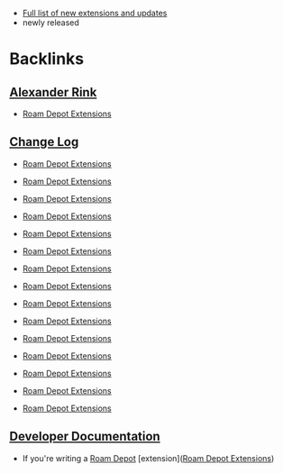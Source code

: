 - [Full list of new extensions and updates](https://github.com/Roam-Research/roam-depot/pulls?q=is%3Apr+is%3Aclosed)
- newly released

# Backlinks
## [Alexander Rink](<Alexander Rink.md>)
- [Roam Depot Extensions](<Roam Depot Extensions.md>)

## [Change Log](<Change Log.md>)
- [Roam Depot Extensions](<Roam Depot Extensions.md>)

- [Roam Depot Extensions](<Roam Depot Extensions.md>)

- [Roam Depot Extensions](<Roam Depot Extensions.md>)

- [Roam Depot Extensions](<Roam Depot Extensions.md>)

- [Roam Depot Extensions](<Roam Depot Extensions.md>)

- [Roam Depot Extensions](<Roam Depot Extensions.md>)

- [Roam Depot Extensions](<Roam Depot Extensions.md>)

- [Roam Depot Extensions](<Roam Depot Extensions.md>)

- [Roam Depot Extensions](<Roam Depot Extensions.md>)

- [Roam Depot Extensions](<Roam Depot Extensions.md>)

- [Roam Depot Extensions](<Roam Depot Extensions.md>)

- [Roam Depot Extensions](<Roam Depot Extensions.md>)

- [Roam Depot Extensions](<Roam Depot Extensions.md>)

- [Roam Depot Extensions](<Roam Depot Extensions.md>)

- [Roam Depot Extensions](<Roam Depot Extensions.md>)

## [Developer Documentation](<Developer Documentation.md>)
- If you're writing a [Roam Depot](<Roam Depot.md>) [extension]([Roam Depot Extensions](<Roam Depot Extensions.md>))

